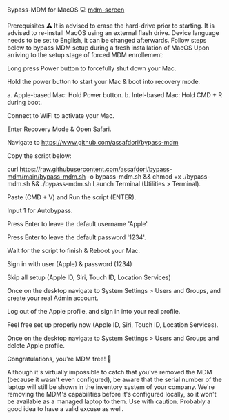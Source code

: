 Bypass-MDM for MacOS 💻 
[mdm-screen](https://github.com/user-attachments/assets/29b45eb4-2a83-4c18-bc3f-4d6a6286bf84)



Prerequisites ⚠️
It is advised to erase the hard-drive prior to starting.
It is advised to re-install MacOS using an external flash drive.
Device language needs to be set to English, it can be changed afterwards.
Follow steps below to bypass MDM setup during a fresh installation of MacOS
Upon arriving to the setup stage of forced MDM enrollement:

Long press Power button to forcefully shut down your Mac.

Hold the power button to start your Mac & boot into recovery mode.

a. Apple-based Mac: Hold Power button.
b. Intel-based Mac: Hold CMD + R during boot.

Connect to WiFi to activate your Mac.

Enter Recovery Mode & Open Safari.

Navigate to https://www.github.com/assafdori/bypass-mdm

Copy the script below:

curl https://raw.githubusercontent.com/assafdori/bypass-mdm/main/bypass-mdm.sh -o bypass-mdm.sh && chmod +x ./bypass-mdm.sh && ./bypass-mdm.sh
Launch Terminal (Utilities > Terminal).

Paste (CMD + V) and Run the script (ENTER).

Input 1 for Autobypass.

Press Enter to leave the default username 'Apple'.

Press Enter to leave the default password '1234'.

Wait for the script to finish & Reboot your Mac.

Sign in with user (Apple) & password (1234)

Skip all setup (Apple ID, Siri, Touch ID, Location Services)

Once on the desktop navigate to System Settings > Users and Groups, and create your real Admin account.

Log out of the Apple profile, and sign in into your real profile.

Feel free set up properly now (Apple ID, Siri, Touch ID, Location Services).

Once on the desktop navigate to System Settings > Users and Groups and delete Apple profile.

Congratulations, you're MDM free! 💫

Although it's virtually impossible to catch that you've removed the MDM (because it wasn't even configured), be aware that the serial number of the laptop will still be shown in the inventory system of your company. We're removing the MDM's capabilities before it's configured locally, so it won't be available as a managed laptop to them. Use with caution. Probably a good idea to have a valid excuse as well.
